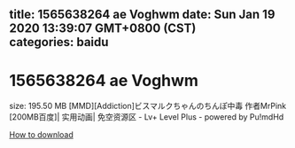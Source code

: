 
title: 1565638264 ae Voghwm
date: Sun Jan 19 2020 13:39:07 GMT+0800 (CST)    
categories: baidu
---

# 1565638264 ae Voghwm
size: 195.50 MB
 [MMD][Addiction]ビスマルクちゃんのちんぽ中毒 作者MrPink [200MB百度]| 实用动画| 免空资源区 - Lv+ Level Plus - powered by Pu!mdHd
 

[How to download](https://bpcam.bemobtrk.com/go/2ceec3aa-1ca2-46d6-b9ff-aaa5c184517c?jno=4199)